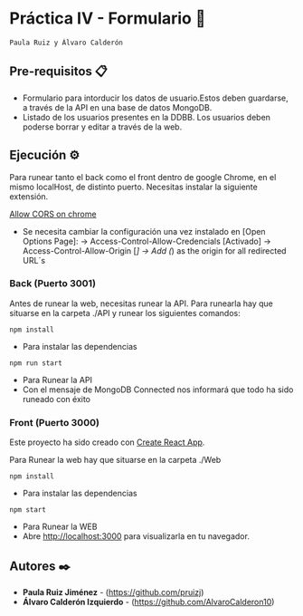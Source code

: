 # Práctica IV - Formulario 🚀
```
Paula Ruiz y Álvaro Calderón
```
## Pre-requisitos 📋
* Formulario para intorducir los datos de usuario.Estos deben guardarse, a través de la API en una base de datos MongoDB.
* Listado de los usuarios presentes en la DDBB. Los usuarios deben poderse borrar y editar a través de la web.

## Ejecución ⚙️
Para runear tanto el back como el front dentro de google Chrome, en el mismo localHost, de distinto puerto. Necesitas instalar la siguiente extensión.

[Allow CORS on chrome](https://chrome.google.com/webstore/detail/allow-cors-access-control/lhobafahddgcelffkeicbaginigeejlf)
* Se necesita cambiar la configuración una vez instalado en [Open Options Page]:
 -> Access-Control-Allow-Credencials [Activado]
 -> Access-Control-Allow-Origin [*]
 -> Add (*) as the origin for all redirected URL´s

### Back (Puerto 3001)
Antes de runear la web, necesitas runear la API.
Para runearla hay que situarse en la carpeta ./API y runear los siguientes comandos:
```
npm install
```
* Para instalar las dependencias
```
npm run start
```
* Para Runear la API
* Con el mensaje de MongoDB Connected nos informará que todo ha sido runeado con éxito

### Front (Puerto 3000)

Este proyecto ha sido creado con [Create React App](https://github.com/facebook/create-react-app).

Para Runear la web hay que situarse en la carpeta ./Web
```
npm install
```
* Para instalar las dependencias
```
npm start
```
* Para Runear la WEB
* Abre [http://localhost:3000](http://localhost:3000) para visualizarla en tu navegador.

## Autores ✒️

* **Paula Ruiz Jiménez** - (https://github.com/pruizj)
* **Álvaro Calderón Izquierdo** - (https://github.com/AlvaroCalderon10)